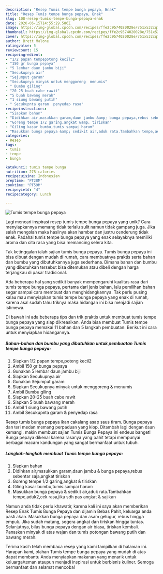 ```yaml
---
description: "Resep Tumis tempe bunga pepaya, Enak"
title: "Resep Tumis tempe bunga pepaya, Enak"
slug: 108-resep-tumis-tempe-bunga-pepaya-enak
date: 2020-06-15T14:55:29.586Z
image: https://img-global.cpcdn.com/recipes/ffe2c9574020028e/751x532cq70/tumis-tempe-bunga-pepaya-foto-resep-utama.jpg
thumbnail: https://img-global.cpcdn.com/recipes/ffe2c9574020028e/751x532cq70/tumis-tempe-bunga-pepaya-foto-resep-utama.jpg
cover: https://img-global.cpcdn.com/recipes/ffe2c9574020028e/751x532cq70/tumis-tempe-bunga-pepaya-foto-resep-utama.jpg
author: Brett Malone
ratingvalue: 5
reviewcount: 15
recipeingredient:
- "1/2 papan tempepotong kecil2"
- "150 gr bunga pepaya"
- "5 lembar daun jambu biji"
- "Secukupnya air"
- "Sejumput garam"
- "Secukupnya minyak untuk menggoreng  menumis"
- " Bumbu giling"
- "20-25 buah cabe rawit"
- "5 buah bawang merah"
- "1 siung bawang putih"
- " Secukupnta garam  penyedap rasa"
recipeinstructions:
- "Siapkan bahan"
- "Didihkan air,masukkan garam,daun jambu &amp; bunga pepaya,rebus sebentar saja,angkat tiriskan"
- "Goreng tempe 1/2 garing,angkat &amp; tiriskan"
- "Giling kasar bumbu,tumis sampai harum"
- "Masukkan bunga pepaya &amp; sedikit air,aduk rata.Tambahkan tempe,aduk2,cek rasa,jika sdh pas angkat &amp; sajikan"
categories:
- Resep
tags:
- tumis
- tempe
- bunga

katakunci: tumis tempe bunga 
nutrition: 278 calories
recipecuisine: Indonesian
preptime: "PT28M"
cooktime: "PT59M"
recipeyield: "4"
recipecategory: Lunch

---
```



![Tumis tempe bunga pepaya](https://img-global.cpcdn.com/recipes/ffe2c9574020028e/751x532cq70/tumis-tempe-bunga-pepaya-foto-resep-utama.jpg)

Lagi mencari inspirasi resep tumis tempe bunga pepaya yang unik? Cara menyiapkannya memang tidak terlalu sulit namun tidak gampang juga. Jika salah mengolah maka hasilnya akan hambar dan justru cenderung tidak enak. Padahal tumis tempe bunga pepaya yang enak selayaknya memiliki aroma dan cita rasa yang bisa memancing selera kita.

Tak ketinggalan ialah sajian tumis bunga pepaya. Tumis bunga pepaya ini bisa dibuat dengan mudah di rumah, cara membuatnya praktis serta bahan dan bumbu yang dibutuhkannya juga sederhana. Dimana bahan dan bumbu yang dibutuhkan tersebut bisa ditemukan atau dibeli dengan harga terjangkau di pasar tradisional.

Ada beberapa hal yang sedikit banyak mempengaruhi kualitas rasa dari tumis tempe bunga pepaya, pertama dari jenis bahan, lalu pemilihan bahan segar sampai cara membuat dan menghidangkannya. Tak perlu pusing kalau mau menyiapkan tumis tempe bunga pepaya yang enak di rumah, karena asal sudah tahu triknya maka hidangan ini bisa menjadi sajian istimewa.


Di bawah ini ada beberapa tips dan trik praktis untuk membuat tumis tempe bunga pepaya yang siap dikreasikan. Anda bisa membuat Tumis tempe bunga pepaya memakai 11 bahan dan 5 langkah pembuatan. Berikut ini cara untuk menyiapkan hidangannya.

<!--inarticleads1-->

##### Bahan-bahan dan bumbu yang dibutuhkan untuk pembuatan Tumis tempe bunga pepaya:

1. Siapkan 1/2 papan tempe,potong kecil2
1. Ambil 150 gr bunga pepaya
1. Gunakan 5 lembar daun jambu biji
1. Siapkan Secukupnya air
1. Gunakan Sejumput garam
1. Siapkan Secukupnya minyak untuk menggoreng &amp; menumis
1. Ambil  Bumbu giling
1. Siapkan 20-25 buah cabe rawit
1. Siapkan 5 buah bawang merah
1. Ambil 1 siung bawang putih
1. Ambil  Secukupnta garam &amp; penyedap rasa


Resep tumis bunga pepaya ikan cakalang asap saus tiram. Bunga pepaya dan teri medan memang perpaduan yang klop. Ditambah lagi dengan daun kemangi, makin membuat sajian Tumis Bunga Pepaya ini endeus banget! Bunga pepaya dikenal karena rasanya yang pahit tetapi mempunyai berbagai macam kandungan yang sangat bermanfaat untuk tubuh. 

<!--inarticleads2-->

##### Langkah-langkah membuat Tumis tempe bunga pepaya:

1. Siapkan bahan
1. Didihkan air,masukkan garam,daun jambu &amp; bunga pepaya,rebus sebentar saja,angkat tiriskan
1. Goreng tempe 1/2 garing,angkat &amp; tiriskan
1. Giling kasar bumbu,tumis sampai harum
1. Masukkan bunga pepaya &amp; sedikit air,aduk rata.Tambahkan tempe,aduk2,cek rasa,jika sdh pas angkat &amp; sajikan


Namun anda tidak perlu khawatir, karena kali ini saya akan memberikan Resep Enak Tumis Bunga Pepaya dan dijamin Bebas Pahit, keluarga anda pasti akan. Masukkan bunga pepaya dan asam gelugur, rebus hingga empuk. Jika sudah matang, segera angkat dan tiriskan hingga tuntas. Selanjutnya, bilas bunga pepaya dengan air biasa, tiriskan kembali. Panaskan minyak di atas wajan dan tumis potongan bawang putih dan bawang merah. 

Terima kasih telah membaca resep yang kami tampilkan di halaman ini. Harapan kami, olahan Tumis tempe bunga pepaya yang mudah di atas dapat membantu Anda menyiapkan makanan yang menarik untuk keluarga/teman ataupun menjadi inspirasi untuk berbisnis kuliner. Semoga bermanfaat dan selamat mencoba!
